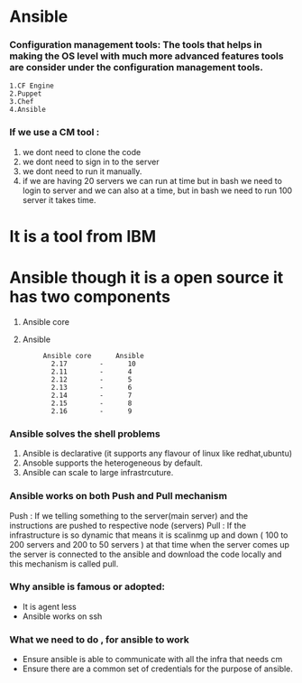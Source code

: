 # Ansible

### Configuration management tools: The tools that helps in making the  OS level with much more advanced features tools are consider under the configuration management tools.

    1.CF Engine
    2.Puppet
    3.Chef
    4.Ansible

### If we use a CM tool :

1) we dont need to clone the code 
2) we dont need to sign in to the server
3) we dont need to run it manually.
4) if we are having 20 servers we can run at time but in bash we need to login to server and we can also at a time,
   but in bash we need to run 100 server it takes time.

# It is a tool from IBM

# Ansible though it is a open source it has two components
 1) Ansible core       
 2) Ansible




             Ansible core      Ansible 
               2.17        -      10
               2.11        -      4
               2.12        -      5
               2.13        -      6
               2.14        -      7
               2.15        -      8
               2.16        -      9
               

### Ansible solves the shell  problems 
  1) Ansible is declarative (it supports any flavour of linux like redhat,ubuntu)
  2) Ansoble supports the heterogeneous by default.
  3) Ansible can scale to large infrastrcuture.

### Ansible works on both Push and Pull mechanism

Push : If we telling something to the server(main server) and the instructions are pushed to respective node (servers)
Pull : If the infrastructure is so dynamic that means it is scalinmg up and down ( 100 to 200 servers and 200 to 50 servers ) at that time when the server comes up the server is connected to the ansible and download the code locally and this mechanism is called pull.

### Why ansible is famous or adopted:
* It is agent less
* Ansible works on ssh

### What we need to do , for ansible to work 
* Ensure ansible is able to communicate with all the infra that needs cm 
* Ensure there are a common set of credentials for the purpose of ansible.

